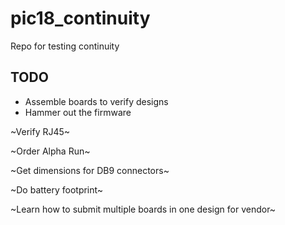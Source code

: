 # pic18_continuity
Repo for testing continuity

## TODO
* Assemble boards to verify designs
* Hammer out the firmware

~Verify RJ45~

~Order Alpha Run~

~Get dimensions for DB9 connectors~

~Do battery footprint~

~Learn how to submit multiple boards in one design for vendor~

